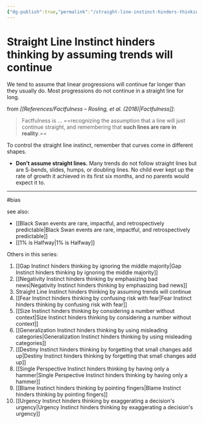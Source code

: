 ```yaml
---
{"dg-publish":true,"permalink":"/straight-line-instinct-hinders-thinking-by-assuming-trends-will-continue/"}
---
```



# Straight Line Instinct hinders thinking by assuming trends will continue

We tend to assume that linear progressions will continue far longer than they usually do. Most progressions do not continue in a straight line for long.

from *[[References/Factfulness – Rosling, et al. (2018)\|Factfulness]]*:

> Factfulness is … ==recognizing the assumption that a line will just continue straight, and remembering that **such lines are rare in reality**.==

To control the straight line instinct, remember that curves come in different shapes.

- **Don’t assume straight lines.** Many trends do not follow straight lines but are S-bends, slides, humps, or doubling lines. No child ever kept up the rate of growth it achieved in its first six months, and no parents would expect it to.

---
#bias 

see also:
- [[Black Swan events are rare, impactful, and retrospectively predictable\|Black Swan events are rare, impactful, and retrospectively predictable]]
- [[1% is Halfway\|1% is Halfway]]

Others in this series:
1. [[Gap Instinct hinders thinking by ignoring the middle majority\|Gap Instinct hinders thinking by ignoring the middle majority]]
2. [[Negativity Instinct hinders thinking by emphasizing bad news\|Negativity Instinct hinders thinking by emphasizing bad news]]
3. Straight Line Instinct hinders thinking by assuming trends will continue
4. [[Fear Instinct hinders thinking by confusing risk with fear\|Fear Instinct hinders thinking by confusing risk with fear]]
5. [[Size Instinct hinders thinking by considering a number without context\|Size Instinct hinders thinking by considering a number without context]]
6. [[Generalization Instinct hinders thinking by using misleading categories\|Generalization Instinct hinders thinking by using misleading categories]]
7. [[Destiny Instinct hinders thinking by forgetting that small changes add up\|Destiny Instinct hinders thinking by forgetting that small changes add up]]
8. [[Single Perspective Instinct hinders thinking by having only a hammer\|Single Perspective Instinct hinders thinking by having only a hammer]]
9. [[Blame Instinct hinders thinking by pointing fingers\|Blame Instinct hinders thinking by pointing fingers]]
10. [[Urgency Instinct hinders thinking by exaggerating a decision's urgency\|Urgency Instinct hinders thinking by exaggerating a decision's urgency]]
